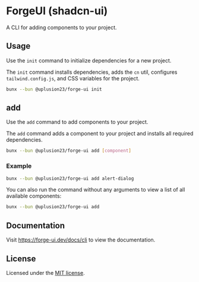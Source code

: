 # ForgeUI (shadcn-ui)

A CLI for adding components to your project.

## Usage

Use the `init` command to initialize dependencies for a new project.

The `init` command installs dependencies, adds the `cn` util, configures `tailwind.config.js`, and CSS variables for the project.

```bash
bunx --bun @uplusion23/forge-ui init
```

## add

Use the `add` command to add components to your project.

The `add` command adds a component to your project and installs all required dependencies.

```bash
bunx --bun @uplusion23/forge-ui add [component]
```

### Example

```bash
bunx --bun @uplusion23/forge-ui add alert-dialog
```

You can also run the command without any arguments to view a list of all available components:

```bash
bunx --bun @uplusion23/forge-ui add
```

## Documentation

Visit https://forge-ui.dev/docs/cli to view the documentation.

## License

Licensed under the [MIT license](https://github.com/shadcn/ui/blob/main/LICENSE.md).
